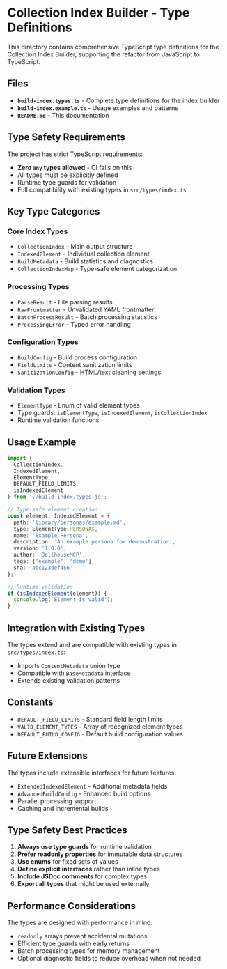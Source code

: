 # Collection Index Builder - Type Definitions

This directory contains comprehensive TypeScript type definitions for the Collection Index Builder, supporting the refactor from JavaScript to TypeScript.

## Files

- **`build-index.types.ts`** - Complete type definitions for the index builder
- **`build-index.example.ts`** - Usage examples and patterns
- **`README.md`** - This documentation

## Type Safety Requirements

The project has strict TypeScript requirements:
- **Zero `any` types allowed** - CI fails on this
- All types must be explicitly defined
- Runtime type guards for validation
- Full compatibility with existing types in `src/types/index.ts`

## Key Type Categories

### Core Index Types
- `CollectionIndex` - Main output structure
- `IndexedElement` - Individual collection element
- `BuildMetadata` - Build statistics and diagnostics
- `CollectionIndexMap` - Type-safe element categorization

### Processing Types
- `ParseResult` - File parsing results
- `RawFrontmatter` - Unvalidated YAML frontmatter
- `BatchProcessResult` - Batch processing statistics
- `ProcessingError` - Typed error handling

### Configuration Types
- `BuildConfig` - Build process configuration
- `FieldLimits` - Content sanitization limits
- `SanitizationConfig` - HTML/text cleaning settings

### Validation Types
- `ElementType` - Enum of valid element types
- Type guards: `isElementType`, `isIndexedElement`, `isCollectionIndex`
- Runtime validation functions

## Usage Example

```typescript
import {
  CollectionIndex,
  IndexedElement,
  ElementType,
  DEFAULT_FIELD_LIMITS,
  isIndexedElement
} from './build-index.types.js';

// Type-safe element creation
const element: IndexedElement = {
  path: 'library/personas/example.md',
  type: ElementType.PERSONAS,
  name: 'Example Persona',
  description: 'An example persona for demonstration',
  version: '1.0.0',
  author: 'DollhouseMCP',
  tags: ['example', 'demo'],
  sha: 'abc123def456'
};

// Runtime validation
if (isIndexedElement(element)) {
  console.log('Element is valid');
}
```

## Integration with Existing Types

The types extend and are compatible with existing types in `src/types/index.ts`:
- Imports `ContentMetadata` union type
- Compatible with `BaseMetadata` interface
- Extends existing validation patterns

## Constants

- `DEFAULT_FIELD_LIMITS` - Standard field length limits
- `VALID_ELEMENT_TYPES` - Array of recognized element types
- `DEFAULT_BUILD_CONFIG` - Default build configuration values

## Future Extensions

The types include extensible interfaces for future features:
- `ExtendedIndexedElement` - Additional metadata fields
- `AdvancedBuildConfig` - Enhanced build options
- Parallel processing support
- Caching and incremental builds

## Type Safety Best Practices

1. **Always use type guards** for runtime validation
2. **Prefer readonly properties** for immutable data structures  
3. **Use enums** for fixed sets of values
4. **Define explicit interfaces** rather than inline types
5. **Include JSDoc comments** for complex types
6. **Export all types** that might be used externally

## Performance Considerations

The types are designed with performance in mind:
- `readonly` arrays prevent accidental mutations
- Efficient type guards with early returns
- Batch processing types for memory management
- Optional diagnostic fields to reduce overhead when not needed